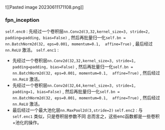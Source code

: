 ![[Pasted image 20230611171108.png]]

### fpn_inception
`self.enc0` : 先经过一个卷积层`nn.Conv2d(3,32,kernel_size=3, stride=2,   padding=padding, bias=False)` , 然后再批量归一化`self.bn = nn.BatchNorm2d(32, eps=0.001, momentum=0.1,  affine=True)` , 最后经过`nn.ReLU` 激活。
`self.enc1` : 
- 先经过一个卷积层`nn.Conv2d(32,32,kernel_size=3, stride=1,   padding=padding, bias=False)` , 然后再批量归一化`self.bn = nn.BatchNorm2d(32, eps=0.001, momentum=0.1,  affine=True)` , 然后经过`nn.ReLU` 激活。
- 先经过一个卷积层`nn.Conv2d(32,64,kernel_size=3, stride=1,   padding=1, bias=False)` , 然后再批量归一化`self.bn = nn.BatchNorm2d(32, eps=0.001, momentum=0.1,  affine=True)` , 然后经过`nn.ReLU` 激活。
- 最后经过一个最大池化层`nn.MaxPool2d(3,stride=2)` 
`self.enc2` : 与 `self.enc1` 类似，只是卷积层参数不同
总而言之，这些enc函数都是一些卷积+池化的操作。

